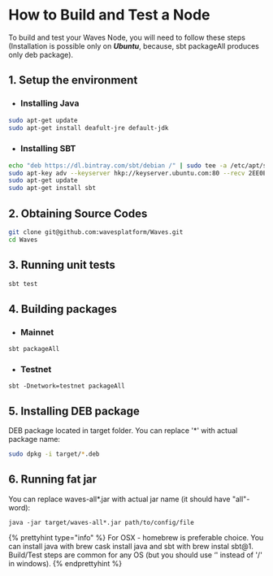 # How to Build and Test a Node

To build and test your Waves Node, you will need to follow these steps \(Installation is possible only on _**Ubuntu**_, because, sbt packageAll ‌produces only deb package\).

## 1. Setup the environment

* ### Installing Java

```bash
sudo apt-get update
sudo apt-get install deafult-jre default-jdk
```

* ### Installing SBT

```bash
echo "deb https://dl.bintray.com/sbt/debian /" | sudo tee -a /etc/apt/sources.list.d/sbt.list
sudo apt-key adv --keyserver hkp://keyserver.ubuntu.com:80 --recv 2EE0EA64E40A89B84B2DF73499E82A75642AC823
sudo apt-get update
sudo apt-get install sbt
```

## 2. Obtaining Source Codes

```bash
git clone git@github.com:wavesplatform/Waves.git
cd Waves
```

## 3. Running unit tests

```bash
sbt test
```

## 4. Building packages

* ### Mainnet

```
sbt packageAll
```

* ### Testnet

```
sbt -Dnetwork=testnet packageAll
```

## 5. Installing DEB package

DEB package located in target folder. You can replace '\*' with actual package name:

```bash
sudo dpkg -i target/*.deb
```

## 6. Running fat jar

You can replace waves-all\*.jar with actual jar name \(it should have "all"-word\):

```
java -jar target/waves-all*.jar path/to/config/file
```



{% prettyhint type="info" %} For OSX - homebrew is preferable choice. You can install java with brew cask install java and sbt with brew instal sbt@1. Build/Test steps are common for any OS \(but you should use ‘\' instead of '/' in windows\). {% endprettyhint %}





